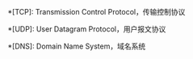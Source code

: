 *[TCP]: Transmission Control Protocol，传输控制协议

*[UDP]: User Datagram Protocol，用户报文协议

*[DNS]: Domain Name System，域名系统